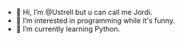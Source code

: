 - 👋 Hi, I’m @Ustrell but u can call me Jordi.
- 👀 I’m interested in programming while it's funny.
- 🌱 I’m currently learning Python.



<!---
Ustrell/Ustrell is a ✨ special ✨ repository because its `README.md` (this file) appears on your GitHub profile.
You can click the Preview link to take a look at your changes.
--->
